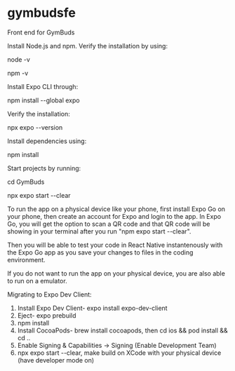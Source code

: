 # gymbudsfe
Front end for GymBuds

Install Node.js and npm.
Verify the installation by using:

node -v

npm -v

Install Expo CLI through: 

npm install --global expo

Verify the installation:

npx expo --version

Install dependencies using:

npm install

Start projects by running:

cd GymBuds

npx expo start --clear

To run the app on a physical device like your phone, first install Expo Go on your phone, then create an account for Expo and login to the app. In Expo Go, you will get the option to scan a QR code and that QR code will be showing in your terminal after you run "npm expo start --clear".

Then you will be able to test your code in React Native instantenously with the Expo Go app as you save your changes to files in the coding environment.

If you do not want to run the app on your physical device, you are also able to run on a emulator.


Migrating to Expo Dev Client:
1. Install Expo Dev Client- expo install expo-dev-client
2. Eject- expo prebuild
3. npm install 
4. Install CocoaPods- brew install cocoapods, then cd ios && pod install && cd ..
5. Enable Signing & Capabilities → Signing (Enable Development Team)
6. npx expo start --clear, make build on XCode with your physical device (have developer mode on)
